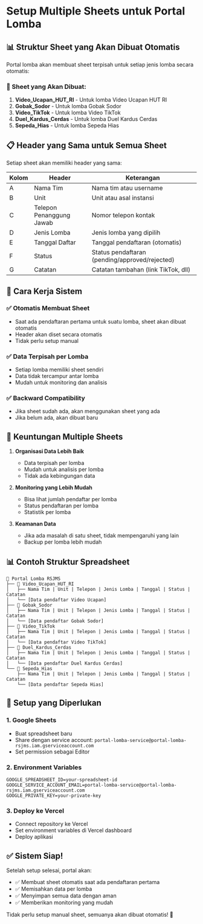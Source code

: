 # Setup Multiple Sheets untuk Portal Lomba

## 📊 Struktur Sheet yang Akan Dibuat Otomatis

Portal lomba akan membuat sheet terpisah untuk setiap jenis lomba secara otomatis:

### 🎯 Sheet yang Akan Dibuat:

1. **Video_Ucapan_HUT_RI** - Untuk lomba Video Ucapan HUT RI
2. **Gobak_Sodor** - Untuk lomba Gobak Sodor  
3. **Video_TikTok** - Untuk lomba Video TikTok
4. **Duel_Kardus_Cerdas** - Untuk lomba Duel Kardus Cerdas
5. **Sepeda_Hias** - Untuk lomba Sepeda Hias

## 📋 Header yang Sama untuk Semua Sheet

Setiap sheet akan memiliki header yang sama:

| Kolom | Header | Keterangan |
|-------|--------|------------|
| A | Nama Tim | Nama tim atau username |
| B | Unit | Unit atau asal instansi |
| C | Telepon Penanggung Jawab | Nomor telepon kontak |
| D | Jenis Lomba | Jenis lomba yang dipilih |
| E | Tanggal Daftar | Tanggal pendaftaran (otomatis) |
| F | Status | Status pendaftaran (pending/approved/rejected) |
| G | Catatan | Catatan tambahan (link TikTok, dll) |

## 🔧 Cara Kerja Sistem

### ✅ **Otomatis Membuat Sheet**
- Saat ada pendaftaran pertama untuk suatu lomba, sheet akan dibuat otomatis
- Header akan diset secara otomatis
- Tidak perlu setup manual

### ✅ **Data Terpisah per Lomba**
- Setiap lomba memiliki sheet sendiri
- Data tidak tercampur antar lomba
- Mudah untuk monitoring dan analisis

### ✅ **Backward Compatibility**
- Jika sheet sudah ada, akan menggunakan sheet yang ada
- Jika belum ada, akan dibuat baru

## 🎯 Keuntungan Multiple Sheets

1. **Organisasi Data Lebih Baik**
   - Data terpisah per lomba
   - Mudah untuk analisis per lomba
   - Tidak ada kebingungan data

2. **Monitoring yang Lebih Mudah**
   - Bisa lihat jumlah pendaftar per lomba
   - Status pendaftaran per lomba
   - Statistik per lomba

3. **Keamanan Data**
   - Jika ada masalah di satu sheet, tidak mempengaruhi yang lain
   - Backup per lomba lebih mudah

## 📊 Contoh Struktur Spreadsheet

```
📁 Portal Lomba RSJMS
├── 📄 Video_Ucapan_HUT_RI
│   ├── Nama Tim | Unit | Telepon | Jenis Lomba | Tanggal | Status | Catatan
│   └── [Data pendaftar Video Ucapan]
├── 📄 Gobak_Sodor  
│   ├── Nama Tim | Unit | Telepon | Jenis Lomba | Tanggal | Status | Catatan
│   └── [Data pendaftar Gobak Sodor]
├── 📄 Video_TikTok
│   ├── Nama Tim | Unit | Telepon | Jenis Lomba | Tanggal | Status | Catatan
│   └── [Data pendaftar Video TikTok]
├── 📄 Duel_Kardus_Cerdas
│   ├── Nama Tim | Unit | Telepon | Jenis Lomba | Tanggal | Status | Catatan
│   └── [Data pendaftar Duel Kardus Cerdas]
└── 📄 Sepeda_Hias
    ├── Nama Tim | Unit | Telepon | Jenis Lomba | Tanggal | Status | Catatan
    └── [Data pendaftar Sepeda Hias]
```

## 🚀 Setup yang Diperlukan

### 1. **Google Sheets**
- Buat spreadsheet baru
- Share dengan service account: `portal-lomba-service@portal-lomba-rsjms.iam.gserviceaccount.com`
- Set permission sebagai Editor

### 2. **Environment Variables**
```
GOOGLE_SPREADSHEET_ID=your-spreadsheet-id
GOOGLE_SERVICE_ACCOUNT_EMAIL=portal-lomba-service@portal-lomba-rsjms.iam.gserviceaccount.com
GOOGLE_PRIVATE_KEY=your-private-key
```

### 3. **Deploy ke Vercel**
- Connect repository ke Vercel
- Set environment variables di Vercel dashboard
- Deploy aplikasi

## ✅ Sistem Siap!

Setelah setup selesai, portal akan:
- ✅ Membuat sheet otomatis saat ada pendaftaran pertama
- ✅ Memisahkan data per lomba
- ✅ Menyimpan semua data dengan aman
- ✅ Memberikan monitoring yang mudah

Tidak perlu setup manual sheet, semuanya akan dibuat otomatis! 🎉 